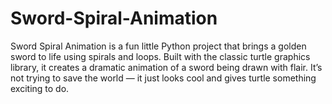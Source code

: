 # Sword-Spiral-Animation
Sword Spiral Animation is a fun little Python project that brings a golden sword to life using spirals and loops. Built with the classic turtle graphics library, it creates a dramatic animation of a sword being drawn with flair. It’s not trying to save the world — it just looks cool and gives turtle something exciting to do.
